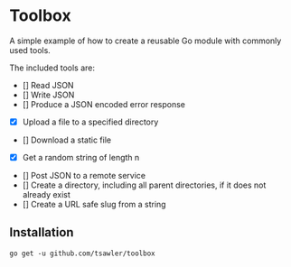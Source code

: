 # Toolbox

A simple example of how to create a reusable Go module with commonly used tools.

The included tools are:

- [] Read JSON
- [] Write JSON
- [] Produce a JSON encoded error response
- [X] Upload a file to a specified directory
- [] Download a static file
- [X] Get a random string of length n
- [] Post JSON to a remote service 
- [] Create a directory, including all parent directories, if it does not already exist
- [] Create a URL safe slug from a string

## Installation

`go get -u github.com/tsawler/toolbox`
